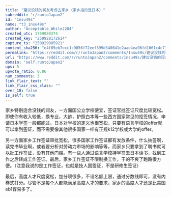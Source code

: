 ```yaml
---
title: "建议没钱的润友考虑去家乡（家乡指的是日本）"
subreddit: "r/runtoJapan2"
id: "1nsu49s"
name: "t3_1nsu49s"
author: "Acceptable_While2284"
created_utc: 1759080374
created_key: "250928172614"
capture_ts: "250929085921"
content_sha256: "e4f05eb7ecc1c9856f72eef399d340041e2aae4ea96fd1661c4c71e56d583e77"
permalink: "https://reddit.com/r/runtoJapan2/comments/1nsu49s/建议没钱的润友考虑去家乡家乡指的是日本/"
url: "https://www.reddit.com/r/runtoJapan2/comments/1nsu49s/建议没钱的润友考虑去家乡家乡指的是日本/"
domain: "self.runtoJapan2"
ups: 5
upvote_ratio: 0.86
num_comments: 3
link_flair_text: ""
link_flair_css_class: ""
over_18: false
is_self: true
---
```


家乡特别适合没钱的润友，一方面国公立学校便宜，签证官批签证尺度比较宽松。即使你有收入较低，换专业，大龄，护照白本等一些西方国家常见的拒签情况，申请日本学签一般都能过。日本对学校的定义也很宽松，只要有语言学校的offer就可以拿到签证，而不需要像其他很多国家一样有正规k12学校或大学的offer。

另一方面家乡工作签证审批宽松，很多国家工作签证都有发放条件，什么抽签啊，读完书毕业啊，或者要分析对劳动力市场的影响等等，而家乡只要拿到了聘书就可以批工作签证，没有其他门槛。有一些人通过语言学校持学签去日本读书，找到工作之后转成工作签证。最后，家乡工作签证不限制换工作，干的不爽了跑路很方便。（注意我说的是工作签证，也就是技人国签证，不是研修生签证）

最后，高度人才尺度宽松，加分项很多，不设名额上限，通过分数线即可，没有内卷式打分。尽管不是每个人都能满足高度人才的要求，家乡的高度人才还是比美国eb1容易多了。
